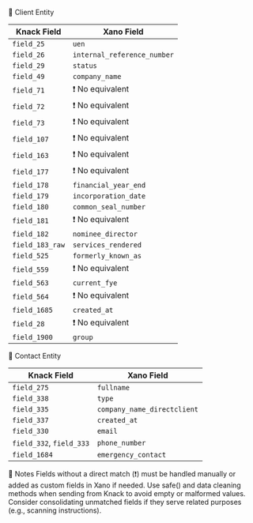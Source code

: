 👤 Client Entity

| Knack Field     | Xano Field                  |
| --------------- | --------------------------- |
| `field_25`      | `uen`                       |
| `field_26`      | `internal_reference_number` |
| `field_29`      | `status`                    |
| `field_49`      | `company_name`              |
| `field_71`      | ❗️ No equivalent           |
| `field_72`      | ❗️ No equivalent           |
| `field_73`      | ❗️ No equivalent           |
| `field_107`     | ❗️ No equivalent           |
| `field_163`     | ❗️ No equivalent           |
| `field_177`     | ❗️ No equivalent           |
| `field_178`     | `financial_year_end`        |
| `field_179`     | `incorporation_date`        |
| `field_180`     | `common_seal_number`        |
| `field_181`     | ❗️ No equivalent           |
| `field_182`     | `nominee_director`          |
| `field_183_raw` | `services_rendered`         |
| `field_525`     | `formerly_known_as`         |
| `field_559`     | ❗️ No equivalent           |
| `field_563`     | `current_fye`               |
| `field_564`     | ❗️ No equivalent           |
| `field_1685`    | `created_at`                |
| `field_28`      | ❗️ No equivalent           |
| `field_1900`    | `group`                     |

📇 Contact Entity

| Knack Field              | Xano Field                  |
| ------------------------ | --------------------------- |
| `field_275`              | `fullname`                  |
| `field_338`              | `type`                      |
| `field_335`              | `company_name_directclient` |
| `field_337`              | `created_at`                |
| `field_330`              | `email`                     |
| `field_332`, `field_333` | `phone_number`              |
| `field_1684`             | `emergency_contact`         |

📝 Notes
Fields without a direct match (❗️) must be handled manually or added as custom fields in Xano if needed.
Use safe() and data cleaning methods when sending from Knack to avoid empty or malformed values.
Consider consolidating unmatched fields if they serve related purposes (e.g., scanning instructions).
